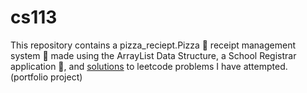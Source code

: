 # cs113 
This repository contains a pizza_reciept.Pizza 🍕 receipt management system 📜 made using the ArrayList Data Structure, a School Registrar application 🏫, and [solutions](https://github.com/rahulnshah/cs113/tree/leetcodesolnexplanations/src) to leetcode problems I have attempted.  
(portfolio project)

